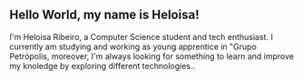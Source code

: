 ## Hello World, my name is Heloisa!

<p>I'm Heloisa Ribeiro, a Computer Science student and tech enthusiast. I currently am studying and working as young apprentice in "Grupo Petrópolis,  moreover, I'm always looking for something to learn and improve my knoledge by exploring different technologies.. </p>



<!--
**HeloisaRF/HeloisaRF** is a ✨ _special_ ✨ repository because its `README.md` (this file) appears on your GitHub profile.

Here are some ideas to get you started:

- 🔭 I’m currently working on ...
- 🌱 I’m currently learning ...
- 👯 I’m looking to collaborate on ...
- 🤔 I’m looking for help with ...
- 💬 Ask me about ...
- 📫 How to reach me: ...
- 😄 Pronouns: ...
- ⚡ Fun fact: ...
-->

